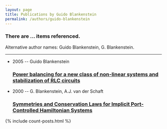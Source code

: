 ```yaml
---
layout: page
title: Publications by Guido Blankenstein
permalink: /authors/guido-blankenstein
---
```


<h3 id="number-posts">There are ... items referenced.</h3>
<p id='info-authors'>Alternative author names: Guido Blankenstein, G. Blankenstein.</p>
<hr />
<ul class="post-list">
<li><span class='post-meta'>2005 -- Guido Blankenstein</span><h3><a class='post-link' href="{{ site.baseurl }}/power-balancing-for-a-new-class-of-non-linear-systems-and-stabilization-of-rlc-circuits">Power balancing for a new class of non-linear systems and stabilization of RLC circuits</a></h3></li>
<li><span class='post-meta'>2000 -- G. Blankenstein, A.J. van der Schaft</span><h3><a class='post-link' href="{{ site.baseurl }}/symmetries-and-conservation-laws-for-implicit-port-controlled-hamiltonian-systems">Symmetries and Conservation Laws for Implicit Port-Controlled Hamiltonian Systems</a></h3></li>

</ul>
{% include count-posts.html %}
